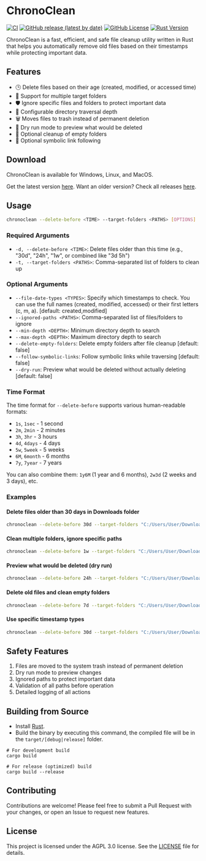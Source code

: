 # ChronoClean

[![CI](https://github.com/SecretX33/ChronoClean/actions/workflows/build-and-release.yml/badge.svg)](https://github.com/SecretX33/ChronoClean/actions/workflows/build-and-release.yml)
[![GitHub release (latest by date)](https://img.shields.io/github/v/release/SecretX33/ChronoClean)](https://github.com/SecretX33/ChronoClean/releases/latest)
[![GitHub License](https://img.shields.io/github/license/SecretX33/ChronoClean)](https://github.com/SecretX33/ChronoClean/blob/main/LICENSE)
[![Rust Version](https://img.shields.io/badge/rust-stable-brightgreen.svg)](https://www.rust-lang.org/)

ChronoClean is a fast, efficient, and safe file cleanup utility written in Rust that helps you automatically remove old files based on their timestamps while protecting important data.

## Features

- 🕒 Delete files based on their age (created, modified, or accessed time)
- 📁 Support for multiple target folders
- 🛡️ Ignore specific files and folders to protect important data
- 🌲 Configurable directory traversal depth
- 🗑️ Moves files to trash instead of permanent deletion
- 📝 Dry run mode to preview what would be deleted
- 🧹 Optional cleanup of empty folders
- 🔗 Optional symbolic link following

## Download

ChronoClean is available for Windows, Linux, and MacOS. 

Get the latest version [here](https://github.com/SecretX33/ChronoClean/releases/latest). Want an older version? Check all releases [here](https://github.com/SecretX33/ChronoClean/releases).

## Usage

```bash
chronoclean --delete-before <TIME> --target-folders <PATHS> [OPTIONS]
```

### Required Arguments

- `-d, --delete-before <TIME>`: Delete files older than this time (e.g., "30d", "24h", "1w", or combined like "3d 5h")
- `-t, --target-folders <PATHS>`: Comma-separated list of folders to clean up

### Optional Arguments

- `--file-date-types <TYPES>`: Specify which timestamps to check. You can use the full names (created, modified, accessed) or their first letters (c, m, a). [default: created,modified]
- `--ignored-paths <PATHS>`: Comma-separated list of files/folders to ignore
- `--min-depth <DEPTH>`: Minimum directory depth to search
- `--max-depth <DEPTH>`: Maximum directory depth to search
- `--delete-empty-folders`: Delete empty folders after file cleanup [default: false]
- `--follow-symbolic-links`: Follow symbolic links while traversing [default: false]
- `--dry-run`: Preview what would be deleted without actually deleting [default: false]

### Time Format

The time format for `--delete-before` supports various human-readable formats:
- `1s`, `1sec` - 1 second
- `2m`, `2min` - 2 minutes
- `3h`, `3hr` - 3 hours
- `4d`, `4days` - 4 days
- `5w`, `5week` - 5 weeks
- `6M`, `6month` - 6 months
- `7y`, `7year` - 7 years

You can also combine them: `1y6M` (1 year and 6 months), `2w3d` (2 weeks and 3 days), etc.

### Examples

#### Delete files older than 30 days in Downloads folder
```bash
chronoclean --delete-before 30d --target-folders "C:/Users/User/Downloads"
```

#### Clean multiple folders, ignore specific paths
```bash
chronoclean --delete-before 1w --target-folders "C:/Users/User/Downloads","C:/Users/User/Documents" --ignored-paths "C:/Users/User/Downloads/Keep","C:/Users/User/Documents/Important"
```

#### Preview what would be deleted (dry run)
```bash
chronoclean --delete-before 24h --target-folders "C:/Users/User/Downloads" --dry-run
```

#### Delete old files and clean empty folders
```bash
chronoclean --delete-before 7d --target-folders "C:/Users/User/Downloads","C:/Users/User/Temp" --delete-empty-folders
```

#### Use specific timestamp types
```bash
chronoclean --delete-before 30d --target-folders "C:/Users/User/Downloads" --file-date-types "modified,accessed"
```

## Safety Features

1. Files are moved to the system trash instead of permanent deletion
2. Dry run mode to preview changes
3. Ignored paths to protect important data
4. Validation of all paths before operation
5. Detailed logging of all actions

## Building from Source

- Install [Rust](https://www.rust-lang.org/tools/install).
- Build the binary by executing this command, the compiled file will be in the `target/[debug|release]` folder.

```shell
# For development build
cargo build

# For release (optimized) build
cargo build --release
```

## Contributing

Contributions are welcome! Please feel free to submit a Pull Request with your changes, or open an Issue to request new features.

## License

This project is licensed under the AGPL 3.0 license. See the [LICENSE](LICENSE) file for details.